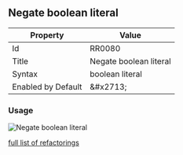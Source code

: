 ## Negate boolean literal

| Property | Value |
| -------- | ----- |
| Id | RR0080 |
| Title | Negate boolean literal |
| Syntax | boolean literal |
| Enabled by Default | &\#x2713; |

### Usage

![Negate boolean literal](../../images/refactorings/NegateBooleanLiteral.png)

[full list of refactorings](Refactorings.md)
